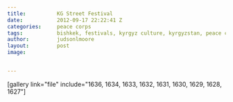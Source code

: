 ```yaml
---
title:			KG Street Festival
date:			2012-09-17 22:22:41 Z
categories:		peace corps
tags:			bishkek, festivals, kyrgyz culture, kyrgyzstan, peace corps, street festival
author:			judsonlmoore
layout:			post
image:			


---
```


[gallery link="file" include="1636, 1634, 1633, 1632, 1631, 1630, 1629, 1628, 1627"]
